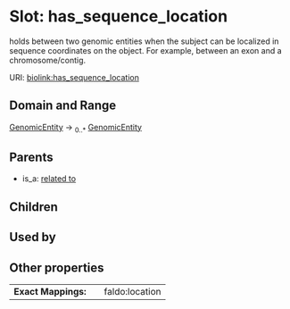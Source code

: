 
# Slot: has_sequence_location


holds between two genomic entities when the subject can be localized in sequence coordinates on the object. For example, between an exon and a chromosome/contig.

URI: [biolink:has_sequence_location](https://w3id.org/biolink/vocab/has_sequence_location)


## Domain and Range

[GenomicEntity](GenomicEntity.md) &#8594;  <sub>0..\*</sub> [GenomicEntity](GenomicEntity.md)

## Parents

 *  is_a: [related to](related_to.md)

## Children


## Used by


## Other properties

|  |  |  |
| --- | --- | --- |
| **Exact Mappings:** | | faldo:location |

